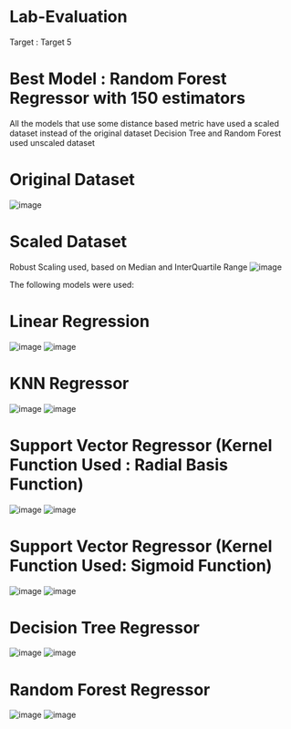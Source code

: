 # Lab-Evaluation
Target : Target 5

# Best Model : Random Forest Regressor with 150 estimators

All the models that use some distance based metric have used a scaled dataset instead of the original dataset
Decision Tree and Random Forest used unscaled dataset

# Original Dataset
![image](https://github.com/user-attachments/assets/21190a2e-a190-4800-9527-6e0d7c6598e0)

# Scaled Dataset 

Robust Scaling used, based on Median and InterQuartile Range
![image](https://github.com/user-attachments/assets/49d4a9ee-68e7-4e30-8c7f-5d0bd6088976)


The following models were used: 

# Linear Regression
![image](https://github.com/user-attachments/assets/6310fd8c-c0dd-4a75-a07d-0bce512f28d6)
![image](https://github.com/user-attachments/assets/141a21ed-67ef-41c9-a892-50657272cfd2)

# KNN Regressor 
![image](https://github.com/user-attachments/assets/312bb063-d8e5-4250-a21d-cbd6846a7356)
![image](https://github.com/user-attachments/assets/b9f8b1a9-69da-4cb0-8ae5-d3eae10f41fe)

# Support Vector Regressor (Kernel Function Used : Radial Basis Function)
![image](https://github.com/user-attachments/assets/609784b8-17c1-4ac1-b32f-397d2ebb440f)
![image](https://github.com/user-attachments/assets/027ae7a9-1220-4b32-8ae5-c0391e1b23ea)

# Support Vector Regressor (Kernel Function Used: Sigmoid Function)
![image](https://github.com/user-attachments/assets/df2b0e9a-f415-47a4-bd63-2643a033bcad)
![image](https://github.com/user-attachments/assets/bfac4433-4e79-43f4-8be6-db830c3e146c)

# Decision Tree Regressor
![image](https://github.com/user-attachments/assets/043a4c44-a058-418c-a9ec-7ec5d23b5fc7)
![image](https://github.com/user-attachments/assets/9c25ec7b-09b1-4508-955c-7c1bacd0262f)

# Random Forest Regressor
![image](https://github.com/user-attachments/assets/a47ae507-e6fa-44de-ad18-f34fd392303b)
![image](https://github.com/user-attachments/assets/7e8b0111-3e9d-4f0d-9e5e-082c0370efc6)




